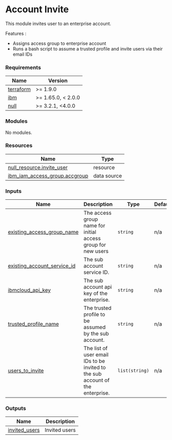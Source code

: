 # Account Invite

This module invites user to an enterprise account.

Features :
* Assigns access group to enterprise account
* Runs a bash script to assume a trusted profile and invite users via their email IDs

<!-- BEGINNING OF PRE-COMMIT-TERRAFORM DOCS HOOK -->
### Requirements

| Name | Version |
|------|---------|
| <a name="requirement_terraform"></a> [terraform](#requirement\_terraform) | >= 1.9.0 |
| <a name="requirement_ibm"></a> [ibm](#requirement\_ibm) | >= 1.65.0, < 2.0.0 |
| <a name="requirement_null"></a> [null](#requirement\_null) | >= 3.2.1, <4.0.0 |

### Modules

No modules.

### Resources

| Name | Type |
|------|------|
| [null_resource.invite_user](https://registry.terraform.io/providers/hashicorp/null/latest/docs/resources/resource) | resource |
| [ibm_iam_access_group.accgroup](https://registry.terraform.io/providers/IBM-Cloud/ibm/latest/docs/data-sources/iam_access_group) | data source |

### Inputs

| Name | Description | Type | Default | Required |
|------|-------------|------|---------|:--------:|
| <a name="input_existing_access_group_name"></a> [existing\_access\_group\_name](#input\_existing\_access\_group\_name) | The access group name for initial access group for new users | `string` | n/a | yes |
| <a name="input_existing_account_service_id"></a> [existing\_account\_service\_id](#input\_existing\_account\_service\_id) | The sub account service ID. | `string` | n/a | yes |
| <a name="input_ibmcloud_api_key"></a> [ibmcloud\_api\_key](#input\_ibmcloud\_api\_key) | The sub account api key of the enterprise. | `string` | n/a | yes |
| <a name="input_trusted_profile_name"></a> [trusted\_profile\_name](#input\_trusted\_profile\_name) | The trusted profile to be assumed by the sub account. | `string` | n/a | yes |
| <a name="input_users_to_invite"></a> [users\_to\_invite](#input\_users\_to\_invite) | The list of user email IDs to be invited to the sub account of the enterprise. | `list(string)` | n/a | yes |

### Outputs

| Name | Description |
|------|-------------|
| <a name="output_invited_users"></a> [invited\_users](#output\_invited\_users) | Invited users |
<!-- END OF PRE-COMMIT-TERRAFORM DOCS HOOK -->
